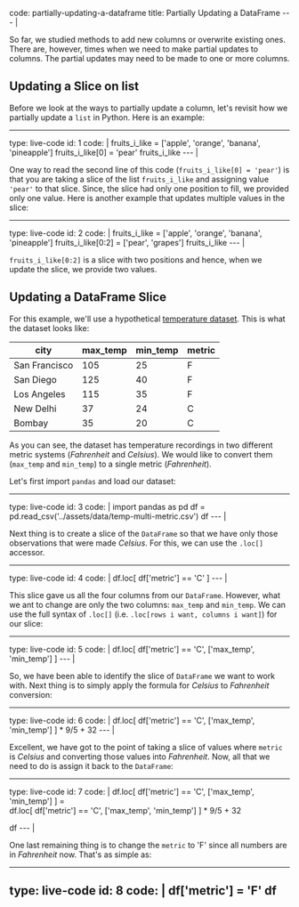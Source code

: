 code: partially-updating-a-dataframe 
title: Partially Updating a DataFrame
--- |

  So far, we studied methods to add new columns or overwrite existing ones. There are, however, times when we need to make partial updates to columns. The partial updates may need to be made to one or more columns.

  ## Updating a Slice on list

  Before we look at the ways to partially update a column, let's revisit how we partially update a `list` in Python. Here is an example:

---
type: live-code
id: 1
code: |
  fruits_i_like = ['apple', 'orange', 'banana', 'pineapple']
  fruits_i_like[0] = 'pear'
  fruits_i_like
--- |

  One way to read the second line of this code (`fruits_i_like[0] = 'pear'`) is that you are taking a slice of the list `fruits_i_like` and assigning value `'pear'` to that slice. Since, the slice had only one position to fill, we provided only one value. Here is another example that updates multiple values in the slice:

---
type: live-code
id: 2
code: |
  fruits_i_like = ['apple', 'orange', 'banana', 'pineapple']
  fruits_i_like[0:2] = ['pear', 'grapes']
  fruits_i_like
--- |

  `fruits_i_like[0:2]` is a slice with two positions and hence, when we update the slice, we provide two values.

  ## Updating a DataFrame Slice

  For this example, we'll use a hypothetical [temperature dataset](assets/data/temp-multi-metric.csv). This is what the dataset looks like:

  | city          | max_temp | min_temp | metric |
  |---------------|----------|----------|--------|
  | San Francisco | 105      | 25       | F      |
  | San Diego     | 125      | 40       | F      |
  | Los Angeles   | 115      | 35       | F      |
  | New Delhi     | 37       | 24       | C      |
  | Bombay        | 35       | 20       | C      |

  As you can see, the dataset has temperature recordings in two different metric systems (_Fahrenheit_ and _Celsius_). We would like to convert them (`max_temp` and `min_temp`) to a single metric (_Fahrenheit_).

  Let's first import `pandas` and load our dataset:

---
type: live-code
id: 3 
code: |
  import pandas as pd
  df = pd.read_csv('../assets/data/temp-multi-metric.csv')
  df
--- |

  Next thing is to create a slice of the `DataFrame` so that we have only those observations that were made _Celsius_. For this, we can use the `.loc[]` accessor.

---
type: live-code
id: 4
code: |
  df.loc[ df['metric'] == 'C' ]
--- |

  This slice gave us all the four columns from our `DataFrame`. However, what we ant to change are only the two columns: `max_temp` and `min_temp`. We can use the full syntax of `.loc[]` (i.e. `.loc[rows i want, columns i want]`) for our slice:

---
type: live-code
id: 5
code: |
  df.loc[ df['metric'] == 'C', ['max_temp', 'min_temp'] ]
--- |

  So, we have been able to identify the slice of `DataFrame` we want to work with. Next thing is to simply apply the formula for _Celsius_ to _Fahrenheit_ conversion:

---
type: live-code
id: 6 
code: |
  df.loc[ df['metric'] == 'C', ['max_temp', 'min_temp'] ] * 9/5 + 32
--- |

  Excellent, we have got to the point of taking a slice of values where `metric` is _Celsius_ and converting those values into _Fahrenheit_. Now, all that we need to do is assign it back to the `DataFrame`:

---
type: live-code
id: 7
code: |
  df.loc[ df['metric'] == 'C', ['max_temp', 'min_temp'] ] = \
    df.loc[ df['metric'] == 'C', ['max_temp', 'min_temp'] ] * 9/5 + 32

  df
--- |

  One last remaining thing is to change the `metric` to 'F' since all numbers are in _Fahrenheit_ now. That's as simple as:

---
type: live-code
id: 8
code: |
  df['metric'] = 'F'
  df
---
